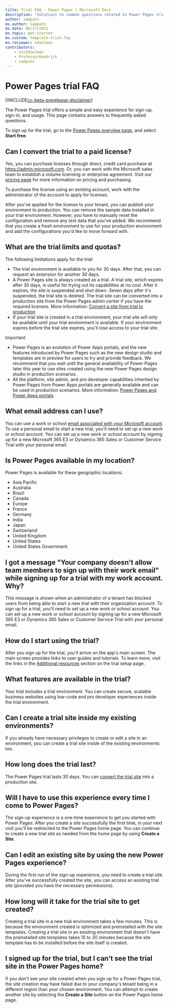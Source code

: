 ```yaml
---  
title: Trial FAQ - Power Pages | Microsoft Docs
description: "Solutions to common questions related to Power Pages trial setup and management. Learn how to resolve platform and app-specific issues."
author: sampatn
ms.author: sampatn
ms.date: 06/17/2022
ms.topic: get-started
ms.custom: template-trial-faq
ms.reviewer: ndoelman
contributors:
    - nickdoelman
    - ProfessorKendrick
    - sampatn
---
```


# Power Pages trial FAQ

[!INCLUDE[cc-beta-prerelease-disclaimer](../includes/cc-beta-prerelease-disclaimer.md)]

The Power Pages trial offers a simple and easy experience for sign-up, sign-in, and usage. This page contains answers to frequently asked questions.

To sign up for the trial, go to the [Power Pages overview page](https://powerpages.microsoft.com/), and select **Start free**.

## Can I convert the trial to a paid license?

Yes, you can purchase licenses through direct, credit card purchase at https://admin.microsoft.com. Or, you can work with the Microsoft sales team to establish a volume licensing or enterprise agreement. Visit our [pricing page](https://powerapps.microsoft.com/pricing/) for more information on pricing and purchasing. 

To purchase the license using an existing account, work with the administrator of the account to apply for licenses. 

After you've applied for the license to your tenant, you can publish your environment to production. You can remove the sample data installed in your trial environment. However, you have to manually reset the configuration and remove any test data that you've added. We recommend that you create a fresh environment to use for your production environment and add the configurations you'd like to move forward with. 

## What are the trial limits and quotas?

The following limitations apply for the trial:
- The trial environment is available to you for 30 days. After that, you can request an extension for another 30 days.
- A Power Pages site is always created as a trial. A trial site, which expires after 30 days, is useful for trying out its capabilities at no cost. After it expires, the site is suspended and shut down. Seven days after it's suspended, the trial site is deleted. The trial site can be converted into a production site from the Power Pages admin center if you have the required licenses. More information: [Convert a site from trial to production](/power-apps/maker/portals/admin/convert-portal#convert-a-portal-from-trial-to-production)
- If your trial site is created in a trial environment, your trial site will only be available until your trial environment is available. If your environment expires before the trial site expires, you'll lose access to your trial site. 

> [!IMPORTANT]
> - Power Pages is an evolution of Power Apps portals, and the new features introduced by Power Pages such as the new design studio and templates are in preview for users to try and provide feedback. We recommend that you wait until the general availability of Power Pages later this year to use sites created using the new Power Pages design studio in production scenarios.
> - All the platform, site admin, and pro 
developer capabilities inherited by Power Pages from Power Apps portals are generally available and can be used in production scenarios. More information: [Power Pages and Power Apps portals](../difference-portals.md)

## What email address can I use?

You can use a work or school [email associated with your Microsoft account](https://support.microsoft.com/windows/what-is-a-microsoft-account-4a7c48e9-ff5a-e9c6-5a5c-1a57d66c3bfa).
To use a personal email to start a new trial, you'll need to set up a new work or school account. You can set up a new work or school account by signing up for a new Microsoft 365 E3 or Dynamics 365 Sales or Customer Service Trial with your personal email.

## Is Power Pages available in my location?

Power Pages is available for these geographic locations:
- Asia Pacific
- Australia
- Brazil
- Canada
- Europe
- France
- Germany
- India
- Japan
- Switzerland
- United Kingdom
- United States
- United States Government

## I got a message "Your company doesn't allow team members to sign up with their work email" while signing up for a trial with my work account. Why?

This message is shown when an administrator of a tenant has blocked users from being able to start a new trial with their organization account. To sign up for a trial, you'll need to set up a new work or school account. You can set up a new work or school account by signing up for a new Microsoft 365 E3 or Dynamics 365 Sales or Customer Service Trial with your personal email.

## How do I start using the trial?

After you sign up for the trial, you'll arrive on the app's main screen. The main screen provides links to user guides and tutorials. To learn more, visit the links in the [Additional resources](trial-signup.md#additional-resources) section on the trial setup page.

## What features are available in the trial?

Your trial includes a trial environment. You can create secure, scalable business websites using low-code and pro developer experiences inside the trial environment. 

## Can I create a trial site inside my existing environments?

If you already have necessary privileges to create or edit a site in an environment, you can create a trial site inside of the existing environments too. 

## How long does the trial last?

The Power Pages trial lasts 30 days. You can [convert the trial site](/power-apps/maker/portals/admin/convert-portal#convert-a-portal-from-trial-to-production) into a production site.  

## Will I have to use this experience every time I come to Power Pages? 

The sign-up experience is a one-time experience to get you started with Power Pages. After you create a site successfully the first time, in your next visit you'll be redirected to the Power Pages home page. You can continue to create a new trial site as needed from the home page by using **Create a Site**. 

## Can I edit an existing site by using the new Power Pages experience?

During the first run of the sign-up experience, you need to create a trial site. After you've successfully created the site, you can access an existing trial site (provided you have the necessary permissions). 

## How long will it take for the trial site to get created? 

Creating a trial site in a new trial environment takes a few minutes.  This is because the environment created is optimized and preinstalled with the site templates. Creating a trial site in an existing environment that doesn't have the preinstalled site templates takes 15 to 30 minutes because the site template has to be installed before the site itself is created. 

## I signed up for the trial, but I can't see the trial site in the Power Pages home? 

If you don't see your site created when you sign up for a Power Pages trial, the site creation may have failed due to your company's tenant being in a different region than your chosen environment. You can attempt to create another site by selecting the **Create a Site** button on the Power Pages home page.



